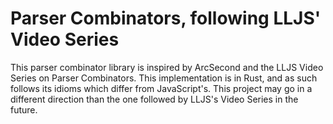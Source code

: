 # Parser Combinators, following LLJS' Video Series

This parser combinator library is inspired by ArcSecond and the LLJS Video Series on Parser Combinators. This implementation is in Rust, and as such follows its idioms which differ from JavaScript's. 
This project may go in a different direction than the one followed by LLJS's Video Series in the future.